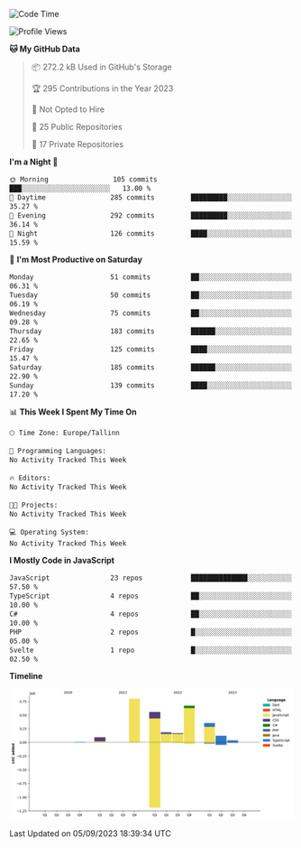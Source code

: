 <!--START_SECTION:waka-->
![Code Time](http://img.shields.io/badge/Code%20Time-387%20hrs%2056%20mins-blue)

![Profile Views](http://img.shields.io/badge/Profile%20Views-0-blue)

**🐱 My GitHub Data** 

> 📦 272.2 kB Used in GitHub's Storage 
 > 
> 🏆 295 Contributions in the Year 2023
 > 
> 🚫 Not Opted to Hire
 > 
> 📜 25 Public Repositories 
 > 
> 🔑 17 Private Repositories 
 > 
**I'm a Night 🦉** 

```text
🌞 Morning                105 commits         ███░░░░░░░░░░░░░░░░░░░░░░   13.00 % 
🌆 Daytime                285 commits         █████████░░░░░░░░░░░░░░░░   35.27 % 
🌃 Evening                292 commits         █████████░░░░░░░░░░░░░░░░   36.14 % 
🌙 Night                  126 commits         ████░░░░░░░░░░░░░░░░░░░░░   15.59 % 
```
📅 **I'm Most Productive on Saturday** 

```text
Monday                   51 commits          ██░░░░░░░░░░░░░░░░░░░░░░░   06.31 % 
Tuesday                  50 commits          ██░░░░░░░░░░░░░░░░░░░░░░░   06.19 % 
Wednesday                75 commits          ██░░░░░░░░░░░░░░░░░░░░░░░   09.28 % 
Thursday                 183 commits         ██████░░░░░░░░░░░░░░░░░░░   22.65 % 
Friday                   125 commits         ████░░░░░░░░░░░░░░░░░░░░░   15.47 % 
Saturday                 185 commits         ██████░░░░░░░░░░░░░░░░░░░   22.90 % 
Sunday                   139 commits         ████░░░░░░░░░░░░░░░░░░░░░   17.20 % 
```


📊 **This Week I Spent My Time On** 

```text
🕑︎ Time Zone: Europe/Tallinn

💬 Programming Languages: 
No Activity Tracked This Week

🔥 Editors: 
No Activity Tracked This Week

🐱‍💻 Projects: 
No Activity Tracked This Week

💻 Operating System: 
No Activity Tracked This Week
```

**I Mostly Code in JavaScript** 

```text
JavaScript               23 repos            ██████████████░░░░░░░░░░░   57.50 % 
TypeScript               4 repos             ██░░░░░░░░░░░░░░░░░░░░░░░   10.00 % 
C#                       4 repos             ██░░░░░░░░░░░░░░░░░░░░░░░   10.00 % 
PHP                      2 repos             █░░░░░░░░░░░░░░░░░░░░░░░░   05.00 % 
Svelte                   1 repo              █░░░░░░░░░░░░░░░░░░░░░░░░   02.50 % 
```



**Timeline**

![Lines of Code chart](https://raw.githubusercontent.com/Piilu/Piilu/main/assets/bar_graph.png)


 Last Updated on 05/09/2023 18:39:34 UTC
<!--END_SECTION:waka-->